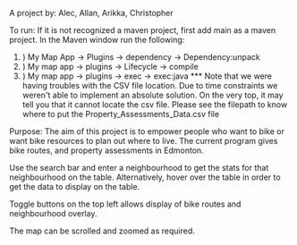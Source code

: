 A project by:
Alec, Allan, Arikka, Christopher

To run:
If it is not recognized a maven project, first add main as a maven project.
In the Maven window run the following:
1. ) My Map App -> Plugins -> dependency -> Dependency:unpack
2. ) My map app -> plugins -> Lifecycle -> compile
3. ) My map app -> plugins -> exec -> exec:java
*** Note that we were having troubles with the CSV file location. Due to time constraints we weren't able to implement an absolute solution.
   On the very top, it may tell you that it cannot locate the csv file. Please see the filepath to know where to put the Property_Assessments_Data.csv file


Purpose:
The aim of this project is to empower people who want to bike or want bike resources to plan out where to live. 
The current program gives bike routes, and property assessments in Edmonton. 

Use the search bar and enter a neighbourhood to get the stats for that neighbourhood on the table.
Alternatively, hover over the table in order to get the data to display on the table.

Toggle buttons on the top left allows display of bike routes and neighbourhood overlay.

The map can be scrolled and zoomed as required.
